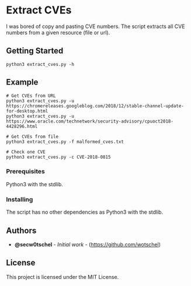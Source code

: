 # Extract CVEs

I was bored of copy and pasting CVE numbers. 
The script extracts all CVE numbers from a given resource (file or url).

## Getting Started

```
python3 extract_cves.py -h
```

## Example

```
# Get CVEs from URL
python3 extract_cves.py -u https://chromereleases.googleblog.com/2018/12/stable-channel-update-for-desktop.html
python3 extract_cves.py -u https://www.oracle.com/technetwork/security-advisory/cpuoct2018-4428296.html

# Get CVEs from file
python3 extract_cves.py -f malformed_cves.txt

# Check one CVE
python3 extract_cves.py -c CVE-2018-0815
```

### Prerequisites

Python3 with the stdlib.

### Installing

The script has no other dependencies as Python3 with the stdlib. 

## Authors

* **@secw0tschel** - *Initial work* - (https://github.com/wotschel)

## License

This project is licensed under the MIT License.
